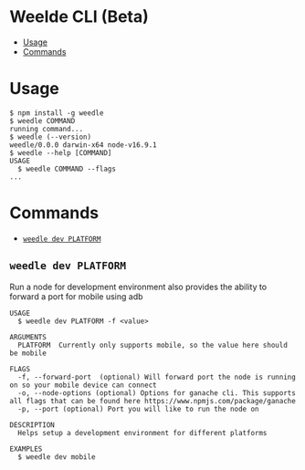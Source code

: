# Weelde CLI (Beta)

<!-- toc -->

- [Usage](#usage)
- [Commands](#commands)
<!-- tocstop -->

# Usage

<!-- usage -->

```sh-session
$ npm install -g weedle
$ weedle COMMAND
running command...
$ weedle (--version)
weedle/0.0.0 darwin-x64 node-v16.9.1
$ weedle --help [COMMAND]
USAGE
  $ weedle COMMAND --flags
...
```

<!-- usagestop -->

# Commands

<!-- commands -->

- [`weedle dev PLATFORM`](#weedle-dev-platform)

## `weedle dev PLATFORM`

Run a node for development environment also provides the ability to forward a port for mobile using adb

```
USAGE
  $ weedle dev PLATFORM -f <value>

ARGUMENTS
  PLATFORM  Currently only supports mobile, so the value here should be mobile

FLAGS
  -f, --forward-port  (optional) Will forward port the node is running on so your mobile device can connect
  -o, --node-options (optional) Options for ganache cli. This supports all flags that can be found here https://www.npmjs.com/package/ganache
  -p, --port (optional) Port you will like to run the node on

DESCRIPTION
  Helps setup a development environment for different platforms

EXAMPLES
  $ weedle dev mobile

```

<!-- commandsstop -->
